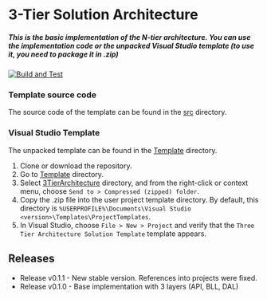 # 3-Tier Solution Architecture
##### _This is the basic implementation of the N-tier architecture. You can use the implementation code or the unpacked Visual Studio template (to use it, you need to package it in .zip)_
[![Build and Test](https://github.com/nantonov/3TierArchitectureSolutionTemplate/actions/workflows/build.yml/badge.svg)](https://github.com/nantonov/3TierArchitectureSolutionTemplate/actions/workflows/build.yml)

### Template source code
The source code of the template can be found in the [src](src) directory.

### Visual Studio Template
The unpacked template can be found in the [Template](Template) directory.

1. Clone or download the repository.
2. Go to [Template](Template) directory.
3. Select [3TierArchitecture](Template/3TierArchitecture) directory, and from the right-click or context menu, choose `Send to > Compressed (zipped) folder`.
4. Copy the .zip file into the user project template directory. By default, this directory is `%USERPROFILE%\Documents\Visual Studio <version>\Templates\ProjectTemplates`.
5. In Visual Studio, choose `File > New > Project` and verify that the `Three Tier Architecture Solution Template` template appears.

## Releases
- Release v0.1.1 - New stable version. References into projects were fixed.
- Release v0.1.0 - Base implementation with 3 layers (API, BLL, DAL)
